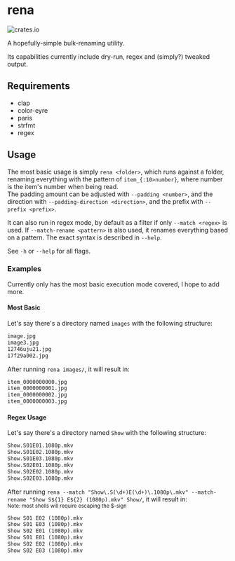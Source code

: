 # rena

![crates.io](https://img.shields.io/crates/v/rena)

A hopefully-simple bulk-renaming utility.

Its capabilities currently include dry-run, regex and (simply?) tweaked output.

## Requirements

- clap
- color-eyre
- paris
- strfmt
- regex

## Usage

The most basic usage is simply `rena <folder>`, which runs against a folder, renaming everything with the pattern of `item_{:10>number}`, where number is the item's number when being read.  
The padding amount can be adjusted with `--padding <number>`, and the direction with `--padding-direction <direction>`, and the prefix with `--prefix <prefix>`.

It can also run in regex mode, by default as a filter if only `--match <regex>` is used. If `--match-rename <pattern>` is also used, it renames everything based on a pattern. The exact syntax is described in `--help`.

See `-h` or `--help` for all flags.

### Examples

Currently only has the most basic execution mode covered, I hope to add more.

#### Most Basic

Let's say there's a directory named `images` with the following structure:

```md
image.jpg
image3.jpg
12746uju21.jpg
17f29a002.jpg
```

After running `rena images/`, it will result in:

```md
item_0000000000.jpg
item_0000000001.jpg
item_0000000002.jpg
item_0000000003.jpg
```

#### Regex Usage

Let's say there's a directory named `Show` with the following structure:

```md
Show.S01E01.1080p.mkv
Show.S01E02.1080p.mkv
Show.S01E03.1080p.mkv
Show.S02E01.1080p.mkv
Show.S02E02.1080p.mkv
Show.S02E03.1080p.mkv
```

After running `rena --match "Show\.S(\d+)E(\d+)\.1080p\.mkv" --match-rename "Show S${1} E${2} (1080p).mkv" Show/`, it will result in:  
<sub>Note: most shells will require escaping the $-sign</sub>

```md
Show S01 E02 (1080p).mkv
Show S01 E03 (1080p).mkv
Show S02 E01 (1080p).mkv
Show S01 E01 (1080p).mkv
Show S02 E02 (1080p).mkv
Show S02 E03 (1080p).mkv
```
